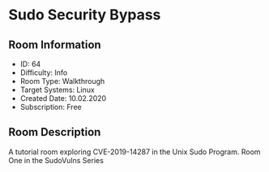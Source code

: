 ﻿# Sudo Security Bypass

## Room Information
- ID: 64
- Difficulty: Info
- Room Type: Walkthrough
- Target Systems: Linux
- Created Date: 10.02.2020
- Subscription: Free

## Room Description
A tutorial room exploring CVE-2019-14287 in the Unix Sudo Program. Room One in the SudoVulns Series
